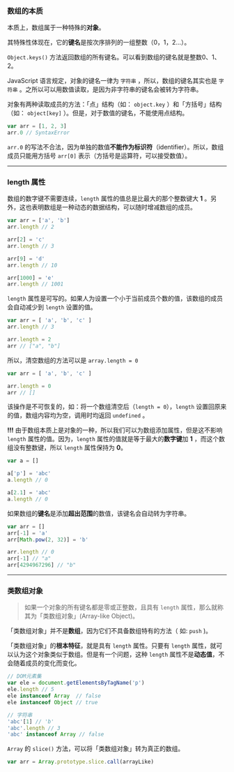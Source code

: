 ### 数组的本质

本质上，数组属于一种特殊的**对象**。

其特殊性体现在，它的**键名**是按次序排列的一组整数（0，1，2…）。

`Object.keys()` 方法返回数组的所有键名。可以看到数组的键名就是整数0、1、2。

JavaScript 语言规定，对象的键名一律为 `字符串` ，所以，数组的键名其实也是 `字符串` 。之所以可以用数值读取，是因为非字符串的键名会被转为字符串。

对象有两种读取成员的方法：「点」结构（如： `object.key` ）和「方括号」结构（如： `object[key]` ）。但是，对于数值的键名，不能使用点结构。

```javascript
var arr = [1, 2, 3]
arr.0 // SyntaxError
```

`arr.0` 的写法不合法，因为单独的数值**不能作为标识符**（identifier）。所以，数组成员只能用方括号 `arr[0]` 表示（方括号是运算符，可以接受数值）。

---

### length 属性

数组的数字键不需要连续，`length` 属性的值总是比最大的那个整数键大 **1** 。另外，这也表明数组是一种动态的数据结构，可以随时增减数组的成员。

```javascript
var arr = ['a', 'b']
arr.length // 2

arr[2] = 'c'
arr.length // 3

arr[9] = 'd'
arr.length // 10

arr[1000] = 'e'
arr.length // 1001
```

`length` 属性是可写的。如果人为设置一个小于当前成员个数的值，该数组的成员会自动减少到 `length` 设置的值。

```javascript
var arr = [ 'a', 'b', 'c' ]
arr.length // 3

arr.length = 2
arr // ["a", "b"]
```

所以，清空数组的方法可以是 `array.length = 0`

```javascript
var arr = [ 'a', 'b', 'c' ]

arr.length = 0
arr // []
```

该操作是不可恢复的，如：将一个数组清空后（`length = 0`），`length` 设置回原来的值，数组内容均为空，调用时均返回 `undefined` 。

**!!!** 由于数组本质上是对象的一种，所以我们可以为数组添加属性，但是这不影响 `length` 属性的值。因为，`length` 属性的值就是等于最大的**数字键**加 **1** ，而这个数组没有整数键，所以 `length` 属性保持为 **0**。

```javascript
var a = []

a['p'] = 'abc'
a.length // 0

a[2.1] = 'abc'
a.length // 0
```

如果数组的**键名**是添加**超出范围**的数值，该键名会自动转为字符串。

```javascript
var arr = []
arr[-1] = 'a'
arr[Math.pow(2, 32)] = 'b'

arr.length // 0
arr[-1] // "a"
arr[4294967296] // "b"
```

---

### 类数组对象

> 如果一个对象的所有键名都是零或正整数，且具有 `length` 属性，那么就称其为「类数组对象」(Array-like Object)。

「类数组对象」并不是**数组**，因为它们不具备数组特有的方法（ 如: `push` )。

「类数组对象」的**根本特征**，就是具有 `length` 属性。只要有 `length` 属性，就可以认为这个对象类似于数组。但是有一个问题，这种 `length` 属性不是**动态值**，不会随着成员的变化而变化。

```javascript
// DOM元素集
var ele = document.getElementsByTagName('p')
ele.length // 5
ele instanceof Array  // false
ele instanceof Object // true

// 字符串
'abc'[1] // 'b'
'abc'.length // 3
'abc' instanceof Array // false
```

`Array` 的 `slice()` 方法，可以将「类数组对象」转为真正的数组。

```javascript
var arr = Array.prototype.slice.call(arrayLike)
```